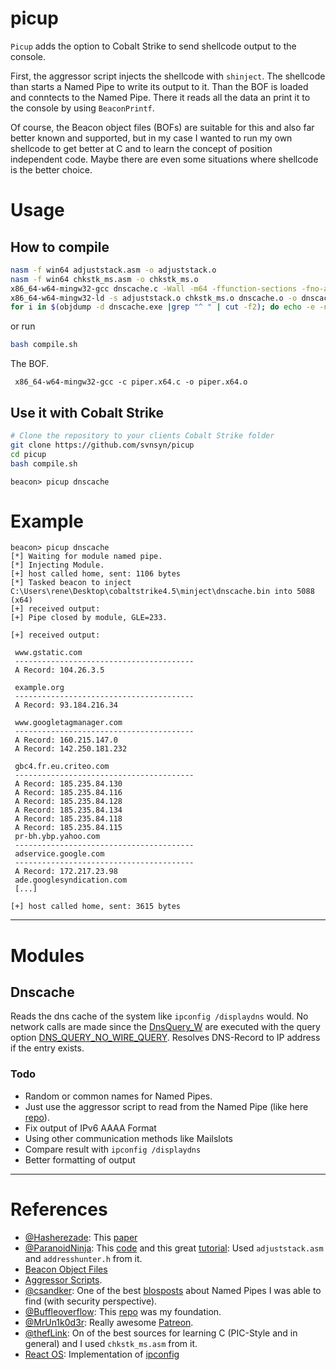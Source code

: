 # picup

`Picup` adds the option to Cobalt Strike to send shellcode output to the console. 

First, the aggressor script injects the shellcode with `shinject`. The shellcode than starts a Named Pipe to write its output to it. Than the BOF is loaded and conntects to the Named Pipe. There it reads all the data an print it to the console by using `BeaconPrintf`. 

Of course, the Beacon object files (BOFs) are suitable for this and also far better known and supported, but in my case I wanted to run my own shellcode to get better at C and to learn the concept of position independent code. Maybe there are even some situations where shellcode is the better choice. 

# Usage

## How to compile


```bash
nasm -f win64 adjuststack.asm -o adjuststack.o
nasm -f win64 chkstk_ms.asm -o chkstk_ms.o
x86_64-w64-mingw32-gcc dnscache.c -Wall -m64 -ffunction-sections -fno-asynchronous-unwind-tables -nostdlib -fno-ident -O2 -c -o dnscache.o -Wl,-Tlinker.ld,--no-seh
x86_64-w64-mingw32-ld -s adjuststack.o chkstk_ms.o dnscache.o -o dnscache.exe
for i in $(objdump -d dnscache.exe |grep "^ " | cut -f2); do echo -e -n "\x$i"; done > dnscache.bin
```
or run

```bash
bash compile.sh
```

The BOF.

```
 x86_64-w64-mingw32-gcc -c piper.x64.c -o piper.x64.o
```

## Use it with Cobalt Strike
```bash
# Clone the repository to your clients Cobalt Strike folder 
git clone https://github.com/svnsyn/picup
cd picup
bash compile.sh 
```

```
beacon> picup dnscache
```


# Example

```
beacon> picup dnscache
[*] Waiting for module named pipe.
[*] Injecting Module.
[+] host called home, sent: 1106 bytes
[*] Tasked beacon to inject C:\Users\rene\Desktop\cobaltstrike4.5\minject\dnscache.bin into 5088 (x64)
[+] received output:
[+] Pipe closed by module, GLE=233.

[+] received output:

 www.gstatic.com
 ----------------------------------------
 A Record: 104.26.3.5
 
 example.org
 ----------------------------------------
 A Record: 93.184.216.34

 www.googletagmanager.com
 ----------------------------------------
 A Record: 160.215.147.0
 A Record: 142.250.181.232

 gbc4.fr.eu.criteo.com
 ----------------------------------------
 A Record: 185.235.84.130
 A Record: 185.235.84.116
 A Record: 185.235.84.128
 A Record: 185.235.84.134
 A Record: 185.235.84.118
 A Record: 185.235.84.115
 pr-bh.ybp.yahoo.com
 ----------------------------------------
 adservice.google.com
 ----------------------------------------
 A Record: 172.217.23.98
 ade.googlesyndication.com
 [...]

[+] host called home, sent: 3615 bytes
```

------------

# Modules 

## Dnscache

Reads the dns cache of the system like `ipconfig /displaydns` would. No network calls are made since the [DnsQuery_W](https://docs.microsoft.com/en-us/windows/win32/api/windns/nf-windns-dnsquery_w) are executed with the query option [DNS_QUERY_NO_WIRE_QUERY](https://docs.microsoft.com/en-us/windows/win32/dns/dns-constants). Resolves DNS-Record to IP address if the entry exists.


### Todo

- Random or common names for Named Pipes.
- Just use the aggressor script to read from the Named Pipe (like here [repo](https://github.com/rxwx/cs-rdll-ipc-example)).
- Fix output of IPv6 AAAA Format
- Using other communication methods like Mailslots
- Compare result with `ipconfig /displaydns`
- Better formatting of output


------------

# References


- [@Hasherezade](https://twitter.com/hasherezade): This [paper](https://vxug.fakedoma.in/papers/VXUG/Exclusive/FromaCprojectthroughassemblytoshellcodeHasherezade.pdf) 
- [@ParanoidNinja](https://twitter.com/NinjaParanoid): This [code](https://github.com/paranoidninja/PIC-Get-Privileges) and this great [tutorial](https://bruteratel.com/research/feature-update/2021/01/30/OBJEXEC/): Used  `adjuststack.asm` and `addresshunter.h` from it. 
- [Beacon Object Files](https://hstechdocs.helpsystems.com/manuals/cobaltstrike/current/userguide/content/topics/beacon-object-files_main.htm)
- [Aggressor Scripts](https://trial.cobaltstrike.com/aggressor-script/index.html).
- [@csandker](https://twitter.com/0xcsandker): One of the best [blosposts](https://csandker.io/2021/01/10/Offensive-Windows-IPC-1-NamedPipes.html) about Named Pipes I was able to find (with security perspective). 
- [@Buffleoverflow](https://twitter.com/buffaloverflow): This [repo](https://github.com/rxwx/cs-rdll-ipc-example) was my foundation.
- [@MrUn1k0d3r](https://twitter.com/MrUn1k0d3r/): Really awesome [Patreon](https://www.patreon.com/MrUn1k0d3r). 
- [@thefLink](https://github.com/codewhitesec/HandleKatz): On of the best sources for learning C (PIC-Style and in general) and I used `chkstk_ms.asm` from it. 
- [React OS](https://reactos.org/): Implementation of [ipconfig](https://doxygen.reactos.org/d3/dae/ipconfig_8c_source.html)



